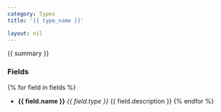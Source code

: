 ```yaml
---
category: Types
title: '{{ type_name }}'

layout: nil
---
```


{{ summary }}

### Fields

{% for field in fields %}
* **{{ field.name }}** *{{ field.type }}* {{ field.description }}
{% endfor %}
